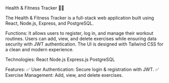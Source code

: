 Health & Fitness Tracker 🏋️‍♂️

The Health & Fitness Tracker is a full-stack web application built using React, Node.js, Express, and PostgreSQL. 

Functions:
It allows users to register, log in, and manage their workout routines. Users can add, view, and delete exercises while ensuring data security with JWT authentication. The UI is designed with Tailwind CSS for a clean and modern experience.

Technologies:
React
Node.js
Express.js
PostgreSQL

Features:
✅ User Authentication: Secure login & registration with JWT.
✅ Exercise Management: Add, view, and delete exercises.
